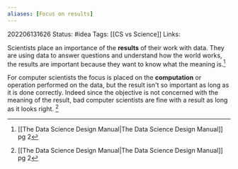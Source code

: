 ```yaml
---
aliases: [Focus on results]
---
```

202206131626
Status: #idea
Tags: [[CS vs Science]]
Links:

Scientists place an importance of the **results** of their work with data. They are using data to answer questions and understand how the world works, the results are important because they want to know what the meaning is.[^1]

For computer scientists the focus is placed on the **computation** or operation performed on the data, but the result isn't so important as long as it is done correctly. Indeed since the objective is not concerned with the meaning of the result, bad computer scientists are fine with a result as long as it looks right. [^1]

[^1]:[[The Data Science  Design Manual|The Data Science Design Manual]] pg 2